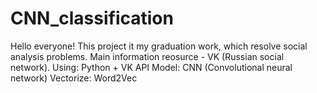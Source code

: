 # CNN_classification
Hello everyone!
This project it my graduation work, which resolve social analysis problems. Main information reosurce - VK (Russian social network).
Using: Python + VK API
Model: CNN (Convolutional neural network)
Vectorize: Word2Vec
